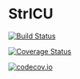 # StrICU

[![Build Status](https://travis-ci.org/ScottPJones/StrICU.jl.svg?branch=master)](https://travis-ci.org/ScottPJones/StrICU.jl)

[![Coverage Status](https://coveralls.io/repos/ScottPJones/StrICU.jl/badge.svg?branch=master&service=github)](https://coveralls.io/github/ScottPJones/StrICU.jl?branch=master)

[![codecov.io](http://codecov.io/github/ScottPJones/StrICU.jl/coverage.svg?branch=master)](http://codecov.io/github/ScottPJones/StrICU.jl?branch=master)
